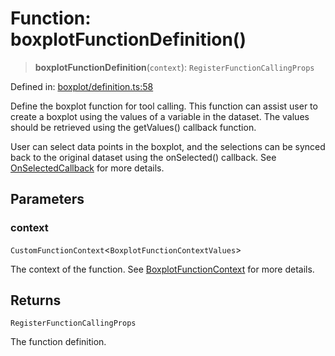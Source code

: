# Function: boxplotFunctionDefinition()

> **boxplotFunctionDefinition**(`context`): `RegisterFunctionCallingProps`

Defined in: [boxplot/definition.ts:58](https://github.com/GeoDaCenter/openassistant/blob/2c73424721a2d454352fbebfbd647d2c7c73df8b/packages/echarts/src/boxplot/definition.ts#L58)

Define the boxplot function for tool calling. This function can assist user to create a boxplot using the values of a variable in the dataset.
The values should be retrieved using the getValues() callback function.

User can select data points in the boxplot, and the selections can be synced back to the original dataset using the onSelected() callback.
See [OnSelectedCallback](../type-aliases/OnSelectedCallback.md) for more details.

## Parameters

### context

`CustomFunctionContext`\<`BoxplotFunctionContextValues`\>

The context of the function. See [BoxplotFunctionContext](../type-aliases/BoxplotFunctionContext.md) for more details.

## Returns

`RegisterFunctionCallingProps`

The function definition.
